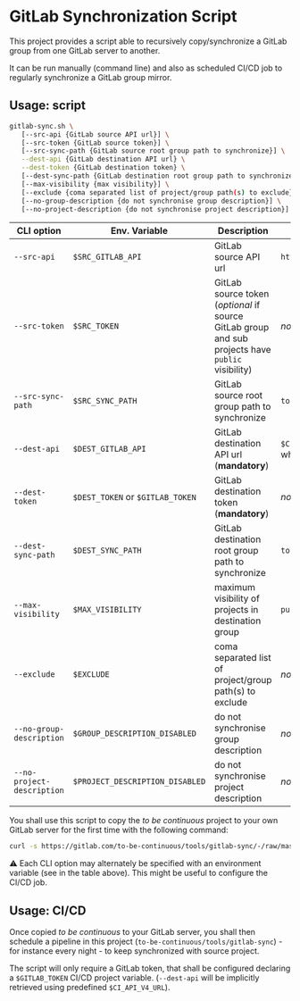 # GitLab Synchronization Script

This project provides a script able to recursively copy/synchronize a GitLab group from one GitLab server to another.

It can be run manually (command line) and also as scheduled CI/CD job to regularly synchronize a GitLab group mirror.

## Usage: script

```bash
gitlab-sync.sh \
   [--src-api {GitLab source API url}] \
   [--src-token {GitLab source token}] \
   [--src-sync-path {GitLab source root group path to synchronize}] \
   --dest-api {GitLab destination API url} \
   --dest-token {GitLab destination token} \
   [--dest-sync-path {GitLab destination root group path to synchronize}] \
   [--max-visibility {max visibility}] \
   [--exclude {coma separated list of project/group path(s) to exclude}] \
   [--no-group-description {do not synchronise group description}] \
   [--no-project-description {do not synchronise project description}]
```

| CLI option            | Env. Variable        | Description                            | Default Value     |
| --------------------- | -------------------- | -------------------------------------- | ----------------- |
| `--src-api`           | `$SRC_GITLAB_API`    | GitLab source API url                  | `https://gitlab.com/api/v4` |
| `--src-token`         | `$SRC_TOKEN`         | GitLab source token (_optional_ if source GitLab group and sub projects have `public` visibility) | _none_ |
| `--src-sync-path`     | `$SRC_SYNC_PATH`     | GitLab source root group path to synchronize  | `to-be-continuous` |
| `--dest-api`          | `$DEST_GITLAB_API`   | GitLab destination API url (**mandatory**) | `$CI_API_V4_URL` (defined when running in GitLab CI) |
| `--dest-token` | `$DEST_TOKEN` or `$GITLAB_TOKEN` | GitLab destination token (**mandatory**) | _none_ |
| `--dest-sync-path`    | `$DEST_SYNC_PATH`    | GitLab destination root group path to synchronize  | `to-be-continuous` |
| `--max-visibility`    | `$MAX_VISIBILITY`    | maximum visibility of projects in destination group | `public` |
| `--exclude`           | `$EXCLUDE`           | coma separated list of project/group path(s) to exclude | _none_ |
| `--no-group-description` | `$GROUP_DESCRIPTION_DISABLED` | do not synchronise group description | _none_|
| `--no-project-description` | `$PROJECT_DESCRIPTION_DISABLED` | do not synchronise project description | _none_|

You shall use this script to copy the _to be continuous_ project to your own GitLab server for the first time with the following command:

```bash
curl -s https://gitlab.com/to-be-continuous/tools/gitlab-sync/-/raw/master/gitlab-sync.sh | bash /dev/stdin --dest-api {your GitLab server API url} --dest-token {your GitLab token} --exclude samples,custom
```

:warning: Each CLI option may alternately be specified with an environment variable (see in the table above). This might be useful to configure the CI/CD job.

## Usage: CI/CD

Once copied _to be continuous_ to your GitLab server, you shall then schedule a pipeline in this project (`to-be-continuous/tools/gitlab-sync`) - for instance every night - to keep synchronized with source project.

The script will only require a GitLab token, that shall be configured declaring a `$GITLAB_TOKEN` CI/CD project variable. (`--dest-api` will be implicitly retrieved using predefined `$CI_API_V4_URL`).

